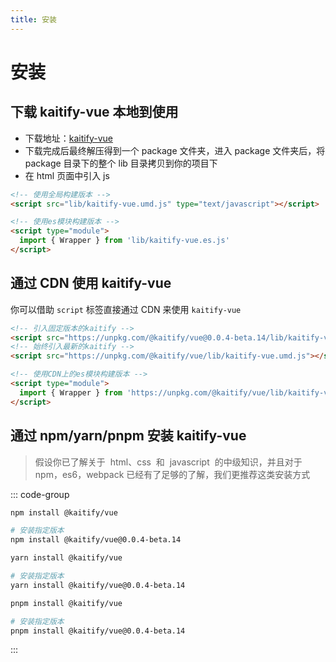 ```yaml
---
title: 安装
---
```


# 安装

## 下载 kaitify-vue 本地到使用

- 下载地址：[kaitify-vue](https://registry.npmmirror.com/@kaitify/vue/download/@kaitify/vue-0.0.4-beta.14.tgz)
- 下载完成后最终解压得到一个 package 文件夹，进入 package 文件夹后，将 package 目录下的整个 lib 目录拷贝到你的项目下
- 在 html 页面中引入 js

```html
<!-- 使用全局构建版本 -->
<script src="lib/kaitify-vue.umd.js" type="text/javascript"></script>
```

```html
<!-- 使用es模块构建版本 -->
<script type="module">
  import { Wrapper } from 'lib/kaitify-vue.es.js'
</script>
```

## 通过 CDN 使用 kaitify-vue

你可以借助 `script` 标签直接通过 CDN 来使用 `kaitify-vue`

```html
<!-- 引入固定版本的kaitify -->
<script src="https://unpkg.com/@kaitify/vue@0.0.4-beta.14/lib/kaitify-vue.umd.js"></script>
<!-- 始终引入最新的kaitify -->
<script src="https://unpkg.com/@kaitify/vue/lib/kaitify-vue.umd.js"></script>
```

```html
<!-- 使用CDN上的es模块构建版本 -->
<script type="module">
  import { Wrapper } from 'https://unpkg.com/@kaitify/vue/lib/kaitify-vue.es.js'
</script>
```

## 通过 npm/yarn/pnpm 安装 kaitify-vue

> 假设你已了解关于  html、css  和  javascript  的中级知识，并且对于 npm，es6，webpack 已经有了足够的了解，我们更推荐这类安装方式

::: code-group

```bash [npm]
npm install @kaitify/vue

# 安装指定版本
npm install @kaitify/vue@0.0.4-beta.14
```

```bash [yarn]
yarn install @kaitify/vue

# 安装指定版本
yarn install @kaitify/vue@0.0.4-beta.14
```

```bash [pnpm]
pnpm install @kaitify/vue

# 安装指定版本
pnpm install @kaitify/vue@0.0.4-beta.14
```

:::
